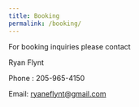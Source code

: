 ```yaml
---
title: Booking
permalink: /booking/
---
```


For booking inquiries please contact

Ryan Flynt

Phone : 205-965-4150

Email: <ryaneflynt@gmail.com>
